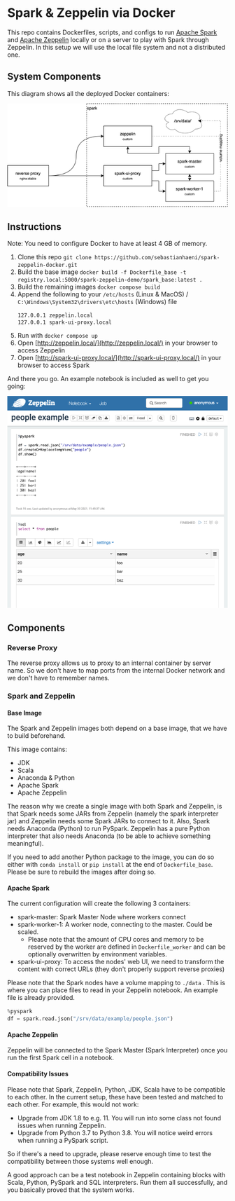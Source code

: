 # Spark & Zeppelin via Docker

This repo contains Dockerfiles, scripts, and configs to run [Apache Spark](https://spark.apache.org/) and
[Apache Zeppelin](https://zeppelin.apache.org/) locally or on a server to play with Spark through Zeppelin.
In this setup we will use the local file system and not a distributed one.

## System Components

This diagram shows all the deployed Docker containers:

![System Component Diagram](assets/system-components.drawio.png)


## Instructions

Note: You need to configure Docker to have at least 4 GB of memory.

1. Clone this repo `git clone https://github.com/sebastianhaeni/spark-zeppelin-docker.git`
1. Build the base image `docker build -f Dockerfile_base -t registry.local:5000/spark-zeppelin-demo/spark_base:latest .`
1. Build the remaining images `docker compose build`
1. Append the following to your `/etc/hosts` (Linux & MacOS) / `C:\Windows\System32\drivers\etc\hosts` (Windows) file
    ```
    127.0.0.1 zeppelin.local
    127.0.0.1 spark-ui-proxy.local
    ```
1. Run with `docker compose up`
1. Open [http://zeppelin.local/](http://zeppelin.local/) in your browser to access Zeppelin
1. Open [http://spark-ui-proxy.local/](http://spark-ui-proxy.local/) in your browser to access Spark

And there you go. An example notebook is included as well to get you going:

![Zeppelin Screenshot](assets/zeppelin_screenshot.png)


## Components 


### Reverse Proxy

The reverse proxy allows us to proxy to an internal container by server name.
So we don't have to map ports from the internal Docker network and we don't have
to remember names.


### Spark and Zeppelin

#### Base Image

The Spark and Zeppelin images both depend on a base image, that we have to build beforehand.

This image contains:

* JDK
* Scala
* Anaconda & Python
* Apache Spark
* Apache Zeppelin

The reason why we create a single image with both Spark and Zeppelin, is that Spark needs
some JARs from Zeppelin (namely the spark interpreter jar) and Zeppelin needs some Spark JARs
to connect to it. Also, Spark needs Anaconda (Python) to run PySpark. Zeppelin has a pure Python
interpreter that also needs Anaconda (to be able to achieve something meaningful).

If you need to add another Python package to the image, you can do so either with `conda install`
or `pip install` at the end of `Dockerfile_base`. Please be sure to rebuild the images
after doing so.

#### Apache Spark

The current configuration will create the following 3 containers:

* spark-master: Spark Master Node where workers connect
* spark-worker-1: A worker node, connecting to the master. Could be scaled.
  * Please note that the amount of CPU cores and memory to be reserved by the worker are defined in `Dockerfile_worker`
    and can be optionally overwritten by environment variables.
* spark-ui-proxy: To access the nodes' web UI, we need to transform the content with correct URLs (they don't properly support reverse proxies)

Please note that the Spark nodes have a volume mapping to `./data` . This is where you can place files to read in your Zeppelin notebook.
An example file is already provided.

``` python
%pyspark
df = spark.read.json("/srv/data/example/people.json")
```

#### Apache Zeppelin

Zeppelin will be connected to the Spark Master (Spark Interpreter) once you run the first Spark cell in a notebook.

#### Compatibility Issues

Please note that Spark, Zeppelin, Python, JDK, Scala have to be compatible to each other.
In the current setup, these have been tested and matched to each other. For example, this would
not work:

* Upgrade from JDK 1.8 to e.g. 11. You will run into some class not found issues when running Zeppelin.
* Upgrade from Python 3.7 to Python 3.8. You will notice weird errors when running a PySpark script.

So if there's a need to upgrade, please reserve enough time to test the compatibility between those
systems well enough.

A good approach can be a test notebook in Zeppelin containing blocks with Scala, Python, PySpark and
SQL interpreters. Run them all successfully, and you basically proved that the system works.
